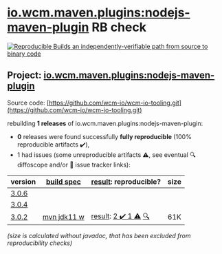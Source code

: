 [io.wcm.maven.plugins:nodejs-maven-plugin](https://central.sonatype.com/artifact/io.wcm.maven.plugins/nodejs-maven-plugin/versions) RB check
=======

[![Reproducible Builds](https://reproducible-builds.org/images/logos/rb.svg) an independently-verifiable path from source to binary code](https://reproducible-builds.org/)

## Project: [io.wcm.maven.plugins:nodejs-maven-plugin](https://central.sonatype.com/artifact/io.wcm.maven.plugins/nodejs-maven-plugin/versions)

Source code: [https://github.com/wcm-io/wcm-io-tooling.git](https://github.com/wcm-io/wcm-io-tooling.git)

rebuilding **1 releases** of io.wcm.maven.plugins:nodejs-maven-plugin:
- **0** releases were found successfully **fully reproducible** (100% reproducible artifacts :heavy_check_mark:),
- 1 had issues (some unreproducible artifacts :warning:, see eventual :mag: diffoscope and/or :memo: issue tracker links):

| version | [build spec](/BUILDSPEC.md) | [result](https://reproducible-builds.org/docs/jvm/): reproducible? | size |
| -- | --------- | ------ | -- |
| [3.0.6](https://search.maven.org/artifact/io.wcm.maven.plugins/nodejs-maven-plugin/3.0.6/pom) | | | |
| [3.0.4](https://search.maven.org/artifact/io.wcm.maven.plugins/nodejs-maven-plugin/3.0.4/pom) | | | |
| [3.0.2](https://search.maven.org/artifact/io.wcm.maven.plugins/nodejs-maven-plugin/3.0.2/pom) | [mvn jdk11 w](nodejs-maven-plugin-3.0.2.buildspec) | [result](nodejs-maven-plugin-3.0.2.buildinfo): [2 :heavy_check_mark:  1 :warning:](nodejs-maven-plugin-3.0.2.buildcompare) [:mag:](nodejs-maven-plugin-3.0.2.diffoscope) | 61K |

<i>(size is calculated without javadoc, that has been excluded from reproducibility checks)</i>
